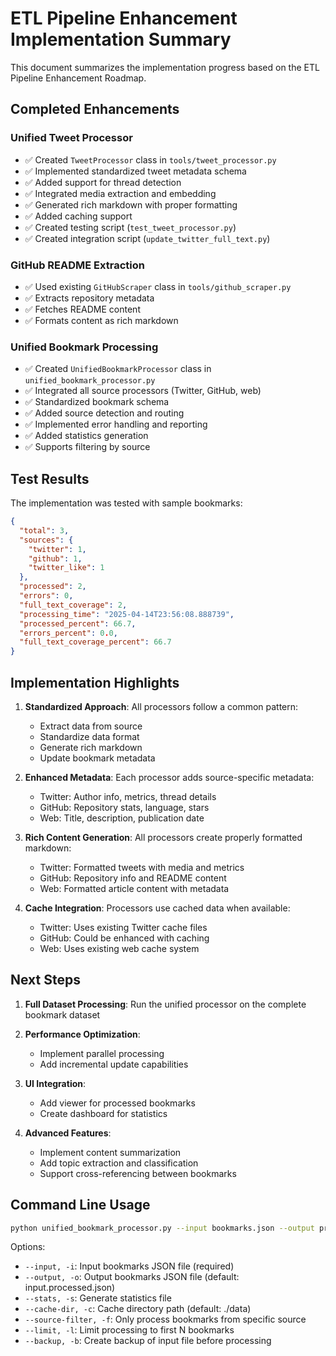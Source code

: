 # ETL Pipeline Enhancement Implementation Summary

This document summarizes the implementation progress based on the ETL Pipeline Enhancement Roadmap.

## Completed Enhancements

### Unified Tweet Processor
- ✅ Created `TweetProcessor` class in `tools/tweet_processor.py`
- ✅ Implemented standardized tweet metadata schema
- ✅ Added support for thread detection
- ✅ Integrated media extraction and embedding
- ✅ Generated rich markdown with proper formatting
- ✅ Added caching support
- ✅ Created testing script (`test_tweet_processor.py`)
- ✅ Created integration script (`update_twitter_full_text.py`)

### GitHub README Extraction
- ✅ Used existing `GitHubScraper` class in `tools/github_scraper.py`
- ✅ Extracts repository metadata
- ✅ Fetches README content
- ✅ Formats content as rich markdown

### Unified Bookmark Processing
- ✅ Created `UnifiedBookmarkProcessor` class in `unified_bookmark_processor.py`
- ✅ Integrated all source processors (Twitter, GitHub, web)
- ✅ Standardized bookmark schema
- ✅ Added source detection and routing
- ✅ Implemented error handling and reporting
- ✅ Added statistics generation
- ✅ Supports filtering by source

## Test Results

The implementation was tested with sample bookmarks:

```json
{
  "total": 3,
  "sources": {
    "twitter": 1,
    "github": 1,
    "twitter_like": 1
  },
  "processed": 2,
  "errors": 0,
  "full_text_coverage": 2,
  "processing_time": "2025-04-14T23:56:08.888739",
  "processed_percent": 66.7,
  "errors_percent": 0.0,
  "full_text_coverage_percent": 66.7
}
```

## Implementation Highlights

1. **Standardized Approach**: All processors follow a common pattern:
   - Extract data from source
   - Standardize data format
   - Generate rich markdown
   - Update bookmark metadata

2. **Enhanced Metadata**: Each processor adds source-specific metadata:
   - Twitter: Author info, metrics, thread details
   - GitHub: Repository stats, language, stars
   - Web: Title, description, publication date

3. **Rich Content Generation**: All processors create properly formatted markdown:
   - Twitter: Formatted tweets with media and metrics
   - GitHub: Repository info and README content
   - Web: Formatted article content with metadata

4. **Cache Integration**: Processors use cached data when available:
   - Twitter: Uses existing Twitter cache files
   - GitHub: Could be enhanced with caching
   - Web: Uses existing web cache system

## Next Steps

1. **Full Dataset Processing**: Run the unified processor on the complete bookmark dataset

2. **Performance Optimization**: 
   - Implement parallel processing
   - Add incremental update capabilities

3. **UI Integration**:
   - Add viewer for processed bookmarks
   - Create dashboard for statistics

4. **Advanced Features**:
   - Implement content summarization
   - Add topic extraction and classification
   - Support cross-referencing between bookmarks

## Command Line Usage

```bash
python unified_bookmark_processor.py --input bookmarks.json --output processed_bookmarks.json --stats
```

Options:
- `--input, -i`: Input bookmarks JSON file (required)
- `--output, -o`: Output bookmarks JSON file (default: input.processed.json)
- `--stats, -s`: Generate statistics file
- `--cache-dir, -c`: Cache directory path (default: ./data)
- `--source-filter, -f`: Only process bookmarks from specific source
- `--limit, -l`: Limit processing to first N bookmarks
- `--backup, -b`: Create backup of input file before processing 